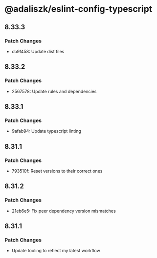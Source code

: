 # @adaliszk/eslint-config-typescript

## 8.33.3

### Patch Changes

- cb9f458: Update dist files

## 8.33.2

### Patch Changes

- 2567578: Update rules and dependencies

## 8.33.1

### Patch Changes

- 9afab94: Update typescript linting

## 8.31.1

### Patch Changes

- 793510f: Reset versions to their correct ones

## 8.31.2

### Patch Changes

- 21eb6e5: Fix peer dependency version mismatches

## 8.31.1

### Patch Changes

- Update tooling to reflect my latest workflow
